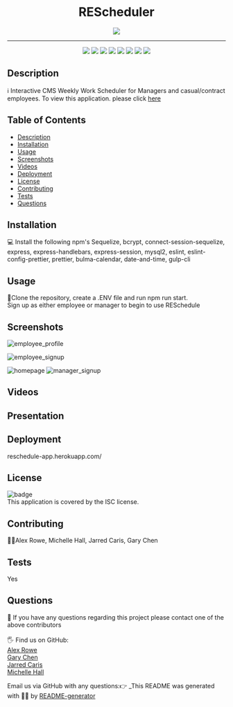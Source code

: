 
<h1 align="center">REScheduler</h1>
<p align="center">
    <img src="https://img.shields.io/github/repo-size/Jarred-Caris/RESchedule" />  
</p>
<hr>

<p align="center">
    <img src="https://img.shields.io/badge/Javascript-yellow" />
    <img src="https://img.shields.io/badge/jQuery-blue"  />
    <img src="https://img.shields.io/badge/-node.js-green" />
    <img src="https://img.shields.io/badge/-express-red" >
     <img src="https://img.shields.io/badge/-mySQL-blue">
      <img src="https://img.shields.io/badge/-calendar-purple" >
    <img src="https://img.shields.io/badge/-screencastify-lightgrey" />
    <img src="https://img.shields.io/badge/-json-orange" />
</p>
  

## Description
ℹ️ Interactive CMS Weekly Work Scheduler for Managers and casual/contract employees. To view this application. please click [here](https://calm-wave-41336.herokuapp.com/)
## Table of Contents
- [Description](#description)
- [Installation](#installation)
- [Usage](#usage)
- [Screenshots](#screenshots)
- [Videos](#videos)
- [Deployment](#deployment)
- [License](#license)
- [Contributing](#contributing)
- [Tests](#tests)
- [Questions](#questions)
## Installation
💻 Install the following npm's Sequelize, bcrypt, connect-session-sequelize, express, express-handlebars, express-session, mysql2, eslint, eslint-config-prettier, prettier,
bulma-calendar, date-and-time, gulp-cli
## Usage
📖Clone the repository, create a .ENV file and run npm run start. <br>
Sign up as either employee or manager to begin to use RESchedule
## Screenshots
![employee_profile](https://user-images.githubusercontent.com/73085179/112922622-52f4fe00-9154-11eb-92b6-30b373acefe9.png)

![employee_signup](https://user-images.githubusercontent.com/73085179/112922631-57211b80-9154-11eb-8c6f-3baad1c458e8.png)

![homepage](https://user-images.githubusercontent.com/73085179/112922636-58eadf00-9154-11eb-9386-016aa68c7908.png)
![manager_signup](https://user-images.githubusercontent.com/73085179/112922640-5ab4a280-9154-11eb-95ef-833fb2db061c.png)

## Videos

## Presentation 
## Deployment
reschedule-app.herokuapp.com/

## License
![badge](https://img.shields.io/badge/license-ISC-brightgreen)
<br />
This application is covered by the ISC license. 
## Contributing
🙋‍♀️Alex Rowe, Michelle Hall, Jarred Caris, Gary Chen
## Tests
 Yes
## Questions
🤔 If you have any questions regarding this project please contact one of the above contributors<br />
<br />
🖐️ Find us on GitHub:<br/>
<a href = "https://github.com/TopGek99">Alex Rowe</a><br/>
<a href = "https://github.com/GaryChen513">Gary Chen</a><br/>
<a href = "https://github.com/Jarred-Caris">Jarred Caris</a><br />
<a href = "https://github.com/Chelle77322">Michelle Hall</a><br />

 Email us via GitHub with any questions:👉 
_This README was generated with 🤸‍♀️ by [README-generator](https://github.com/Chelle77322/README-Generator)
    
